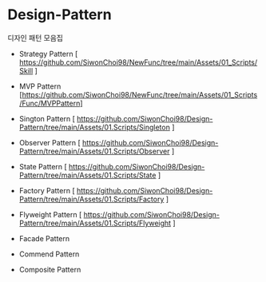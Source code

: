 # Design-Pattern
디자인 패턴 모음집

- Strategy Pattern
[ https://github.com/SiwonChoi98/NewFunc/tree/main/Assets/01_Scripts/Skill ]

- MVP Pattern
[https://github.com/SiwonChoi98/NewFunc/tree/main/Assets/01_Scripts/Func/MVPPattern]

- Sington Pattern
[ https://github.com/SiwonChoi98/Design-Pattern/tree/main/Assets/01.Scripts/Singleton ]

- Observer Pattern
[ https://github.com/SiwonChoi98/Design-Pattern/tree/main/Assets/01.Scripts/Observer ]

- State Pattern
[ https://github.com/SiwonChoi98/Design-Pattern/tree/main/Assets/01.Scripts/State ]
  
- Factory Pattern
[ https://github.com/SiwonChoi98/Design-Pattern/tree/main/Assets/01.Scripts/Factory ]

- Flyweight Pattern
[ https://github.com/SiwonChoi98/Design-Pattern/tree/main/Assets/01.Scripts/Flyweight ] 

- Facade Pattern
- Commend Pattern
- Composite Pattern
  
